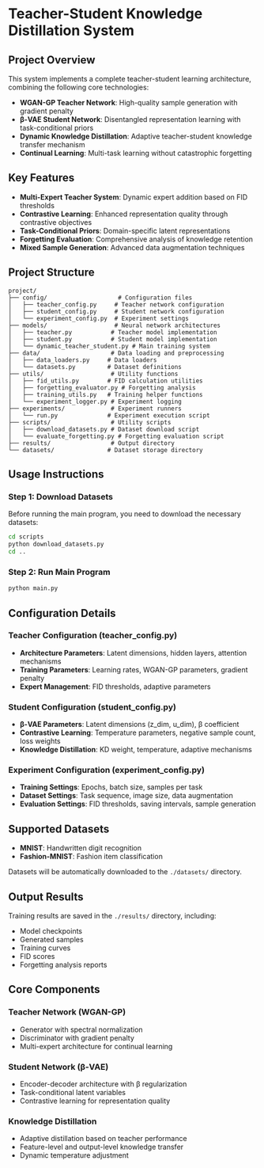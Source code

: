 # Teacher-Student Knowledge Distillation System

## Project Overview

This system implements a complete teacher-student learning architecture, combining the following core technologies:
- **WGAN-GP Teacher Network**: High-quality sample generation with gradient penalty
- **β-VAE Student Network**: Disentangled representation learning with task-conditional priors
- **Dynamic Knowledge Distillation**: Adaptive teacher-student knowledge transfer mechanism
- **Continual Learning**: Multi-task learning without catastrophic forgetting

## Key Features

- **Multi-Expert Teacher System**: Dynamic expert addition based on FID thresholds
- **Contrastive Learning**: Enhanced representation quality through contrastive objectives
- **Task-Conditional Priors**: Domain-specific latent representations
- **Forgetting Evaluation**: Comprehensive analysis of knowledge retention
- **Mixed Sample Generation**: Advanced data augmentation techniques

## Project Structure

```
project/
├── config/                    # Configuration files
│   ├── teacher_config.py     # Teacher network configuration
│   ├── student_config.py     # Student network configuration
│   └── experiment_config.py  # Experiment settings
├── models/                   # Neural network architectures
│   ├── teacher.py           # Teacher model implementation
│   ├── student.py           # Student model implementation
│   └── dynamic_teacher_student.py # Main training system
├── data/                    # Data loading and preprocessing
│   ├── data_loaders.py     # Data loaders
│   └── datasets.py         # Dataset definitions
├── utils/                   # Utility functions
│   ├── fid_utils.py        # FID calculation utilities
│   ├── forgetting_evaluator.py # Forgetting analysis
│   ├── training_utils.py   # Training helper functions
│   └── experiment_logger.py # Experiment logging
├── experiments/             # Experiment runners
│   └── run.py              # Experiment execution script
├── scripts/                 # Utility scripts
│   ├── download_datasets.py # Dataset download script
│   └── evaluate_forgetting.py # Forgetting evaluation script
├── results/                 # Output directory
└── datasets/               # Dataset storage directory
```


## Usage Instructions

### Step 1: Download Datasets
Before running the main program, you need to download the necessary datasets:

```bash
cd scripts
python download_datasets.py
cd ..
```

### Step 2: Run Main Program
```bash
python main.py
```

## Configuration Details

### Teacher Configuration (teacher_config.py)
- **Architecture Parameters**: Latent dimensions, hidden layers, attention mechanisms
- **Training Parameters**: Learning rates, WGAN-GP parameters, gradient penalty
- **Expert Management**: FID thresholds, adaptive parameters

### Student Configuration (student_config.py)  
- **β-VAE Parameters**: Latent dimensions (z_dim, u_dim), β coefficient
- **Contrastive Learning**: Temperature parameters, negative sample count, loss weights
- **Knowledge Distillation**: KD weight, temperature, adaptive mechanisms

### Experiment Configuration (experiment_config.py)
- **Training Settings**: Epochs, batch size, samples per task
- **Dataset Settings**: Task sequence, image size, data augmentation
- **Evaluation Settings**: FID thresholds, saving intervals, sample generation

## Supported Datasets

- **MNIST**: Handwritten digit recognition
- **Fashion-MNIST**: Fashion item classification

Datasets will be automatically downloaded to the `./datasets/` directory.

## Output Results

Training results are saved in the `./results/` directory, including:
- Model checkpoints
- Generated samples
- Training curves
- FID scores
- Forgetting analysis reports

## Core Components

### Teacher Network (WGAN-GP)
- Generator with spectral normalization
- Discriminator with gradient penalty
- Multi-expert architecture for continual learning

### Student Network (β-VAE)
- Encoder-decoder architecture with β regularization
- Task-conditional latent variables
- Contrastive learning for representation quality

### Knowledge Distillation
- Adaptive distillation based on teacher performance
- Feature-level and output-level knowledge transfer
- Dynamic temperature adjustment